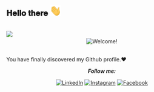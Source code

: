 <h2> 𝐇𝐞𝐥𝐥𝐨 𝐭𝐡𝐞𝐫𝐞 <img src="https://github.com/ABSphreak/ABSphreak/blob/master/gifs/Hi.gif" width="30px"></h2>
<br>
<img src="https://freeimage.host/i/HrPT8ve" width="30px">
<div align="center" width="50">

<img src="https://camo.githubusercontent.com/e20822b4282c07ffd010cd05f855a6561d3b62358ca9e607e4901288dd748fcb/68747470733a2f2f63646e2e6472696262626c652e636f6d2f75736572732f323133313939332f73637265656e73686f74732f343934383733362f74686f75676874776f726b732d6769665f6472696262626c652e676966" alt="Welcome!" width="300"/>
<br>
  <br>
</div>


You have finally discovered my Github profile.❤️ <br>


<div align="center">

<i><b>Follow me:</b></i><br>

<a href="https://www.linkedin.com/in/ahmed-hany-3bb251226/" target="_blank"><img src="https://img.shields.io/badge/LinkedIn-%230077B5.svg?&style=flat-square&logo=linkedin&logoColor=white" alt="LinkedIn"></a>
<a href="https://www.instagram.com/ahmed_hany_777__/?hl=cs" target="_blank"><img src="https://img.shields.io/badge/Instagram-%23E4405F.svg?&style=flat-square&logo=instagram&logoColor=white" alt="Instagram"></a>
<a href="https://www.facebook.com/profile.php?id=100009822514417" target="_blank"><img src="https://img.shields.io/badge/Facebook-%231877F2.svg?&style=flat-square&logo=facebook&logoColor=white" alt="Facebook"></a>


</div>



